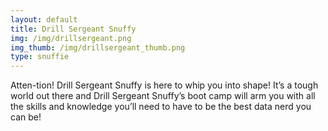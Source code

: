 ```yaml
---
layout: default
title: Drill Sergeant Snuffy
img: /img/drillsergeant.png
img_thumb: /img/drillsergeant_thumb.png
type: snuffie
---
```


Atten-tion! Drill Sergeant Snuffy is here to whip you into shape! It’s a tough world out there and Drill Sergeant Snuffy’s boot camp will arm you with all the skills and knowledge you’ll need to have to be the best data nerd you can be!